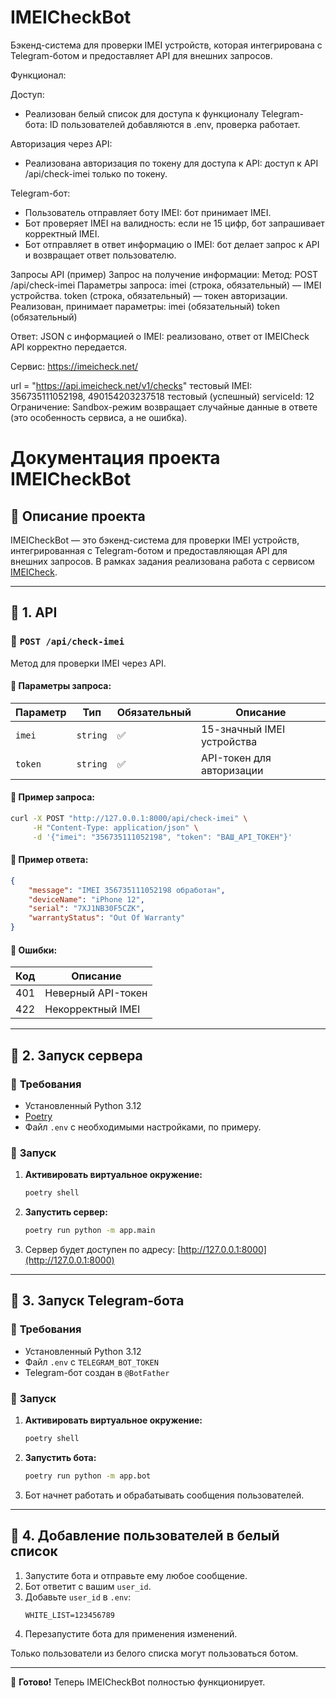 # IMEICheckBot
Бэкенд-система для проверки IMEI устройств, 
которая интегрирована с Telegram-ботом и предоставляет API для внешних запросов.

Функционал:

Доступ: 
- Реализован белый список для доступа к функционалу Telegram-бота:
    ID пользователей добавляются в .env, проверка работает.

Авторизация через API: 
- Реализована авторизация по токену для доступа к API:
    доступ к API /api/check-imei только по токену.

Telegram-бот:
- Пользователь отправляет боту IMEI: 
    бот принимает IMEI.    
- Бот проверяет IMEI на валидность: 
    если не 15 цифр, бот запрашивает корректный IMEI.
- Бот отправляет в ответ информацию о IMEI: 
    бот делает запрос к API и возвращает ответ пользователю.

Запросы API (пример)
Запрос на получение информации:
Метод: POST /api/check-imei
Параметры запроса:
imei (строка, обязательный) — IMEI устройства.
token (строка, обязательный) — токен авторизации.
    Реализован, принимает параметры:
    imei (обязательный)
    token (обязательный)

Ответ:
JSON с информацией о IMEI:
    реализовано, ответ от IMEICheck API корректно передается.

Сервис:
https://imeicheck.net/

url = "https://api.imeicheck.net/v1/checks"
тестовый IMEI: 356735111052198, 490154203237518
тестовый (успешный) serviceId: 12
Ограничение: 
Sandbox-режим возвращает случайные данные в ответе (это особенность сервиса, а не ошибка).



# Документация проекта IMEICheckBot

## 🔹 Описание проекта
IMEICheckBot — это бэкенд-система для проверки IMEI устройств, интегрированная с Telegram-ботом и 
предоставляющая API для внешних запросов. 
В рамках задания реализована работа с сервисом [IMEICheck](https://imeicheck.net/).

---

## 📌 1. API

### 🔹 `POST /api/check-imei`
Метод для проверки IMEI через API.

#### 🔹 **Параметры запроса:**
| Параметр | Тип | Обязательный | Описание |
|----------|------|--------------|-----------|
| `imei` | `string` | ✅ | 15-значный IMEI устройства |
| `token` | `string` | ✅ | API-токен для авторизации |

#### 🔹 **Пример запроса:**
```bash
curl -X POST "http://127.0.0.1:8000/api/check-imei" \
     -H "Content-Type: application/json" \
     -d '{"imei": "356735111052198", "token": "ВАШ_API_ТОКЕН"}'
```

#### 🔹 **Пример ответа:**
```json
{
    "message": "IMEI 356735111052198 обработан",
    "deviceName": "iPhone 12",
    "serial": "7XJ1NB30F5CZK",
    "warrantyStatus": "Out Of Warranty"
}
```

#### 🔹 **Ошибки:**
| Код | Описание |
|------|-----------|
| 401 | Неверный API-токен |
| 422 | Некорректный IMEI |

---

## 📌 2. Запуск сервера

### 🔹 **Требования**
- Установленный Python 3.12
- [Poetry](https://python-poetry.org/docs/)
- Файл `.env` с необходимыми настройками, по примеру.

### 🔹 **Запуск**
1. **Активировать виртуальное окружение:**
   ```bash
   poetry shell
   ```
2. **Запустить сервер:**
   ```bash
   poetry run python -m app.main
   ```
3. Сервер будет доступен по адресу: [http://127.0.0.1:8000](http://127.0.0.1:8000)

---

## 📌 3. Запуск Telegram-бота

### 🔹 **Требования**
- Установленный Python 3.12
- Файл `.env` с `TELEGRAM_BOT_TOKEN`
- Telegram-бот создан в `@BotFather`

### 🔹 **Запуск**
1. **Активировать виртуальное окружение:**
   ```bash
   poetry shell
   ```
2. **Запустить бота:**
   ```bash
   poetry run python -m app.bot
   ```
3. Бот начнет работать и обрабатывать сообщения пользователей.

---

## 📌 4. Добавление пользователей в белый список

1. Запустите бота и отправьте ему любое сообщение.
2. Бот ответит с вашим `user_id`.
3. Добавьте `user_id` в `.env`:
   ```env
   WHITE_LIST=123456789
   ```
4. Перезапустите бота для применения изменений.

Только пользователи из белого списка могут пользоваться ботом.

---

📌 **Готово!** Теперь IMEICheckBot полностью функционирует.
